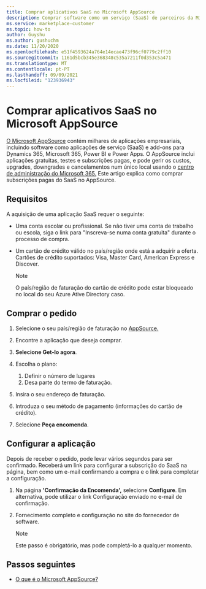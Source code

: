 ```yaml
---
title: Comprar aplicativos SaaS no Microsoft AppSource
description: Comprar software como um serviço (SaaS) de parceiros da Microsoft no Microsoft AppSource.
ms.service: marketplace-customer
ms.topic: how-to
author: Guyshu
ms.author: gushuchm
ms.date: 11/20/2020
ms.openlocfilehash: e51f4593624a764e14ecae473f96cf0779c2ff10
ms.sourcegitcommit: 1161d5bcb345e368348c535a7211f0d353c5a471
ms.translationtype: MT
ms.contentlocale: pt-PT
ms.lasthandoff: 09/09/2021
ms.locfileid: "123936943"
---
```

# <a name="purchase-saas-apps-on-microsoft-appsource"></a>Comprar aplicativos SaaS no Microsoft AppSource

[O Microsoft AppSource](https://appsource.microsoft.com/) contém milhares de aplicações empresariais, incluindo software como aplicações de serviço (SaaS) e add-ons para Dynamics 365, Microsoft 365, Power BI e Power Apps. O AppSource inclui aplicações gratuitas, testes e subscrições pagas, e pode gerir os custos, upgrades, downgrades e cancelamentos num único local usando o [centro de administração do Microsoft 365.](/microsoft-365/admin/admin-overview/about-the-admin-center) Este artigo explica como comprar subscrições pagas do SaaS no AppSource.

## <a name="requirements"></a>Requisitos

A aquisição de uma aplicação SaaS requer o seguinte:

- Uma conta escolar ou profissional. Se não tiver uma conta de trabalho ou escola, siga o link para "Inscreva-se numa conta gratuita" durante o processo de compra.

- Um cartão de crédito válido no país/região onde está a adquirir a oferta. Cartões de crédito suportados: Visa, Master Card, American Express e Discover.

    > [!Note]
    > O país/região de faturação do cartão de crédito pode estar bloqueado no local do seu Azure Ative Directory caso.

## <a name="purchase-the-application"></a>Comprar o pedido

1. Selecione o seu país/região de faturação no [AppSource.](https://appsource.microsoft.com/)
1. Encontre a aplicação que deseja comprar.
1. **Selecione Get-lo agora**.
1. Escolha o plano:

    1. Definir o número de lugares
    1. Desa parte do termo de faturação.

1. Insira o seu endereço de faturação.
1. Introduza o seu método de pagamento (informações do cartão de crédito).
1. Selecione **Peça encomenda**.

## <a name="configure-the-application"></a>Configurar a aplicação

Depois de receber o pedido, pode levar vários segundos para ser confirmado. Receberá um link para configurar a subscrição do SaaS na página, bem como um e-mail confirmando a compra e o link para completar a configuração.

1. Na página **'Confirmação da Encomenda',** selecione **Configure**. Em alternativa, pode utilizar o link Configuração enviado no e-mail de confirmação.
1. Fornecimento completo e configuração no site do fornecedor de software.

    > [!Note]
    > Este passo é obrigatório, mas pode completá-lo a qualquer momento.

## <a name="next-steps"></a>Passos seguintes

- [O que é o Microsoft AppSource?](appsource-overview.md)
